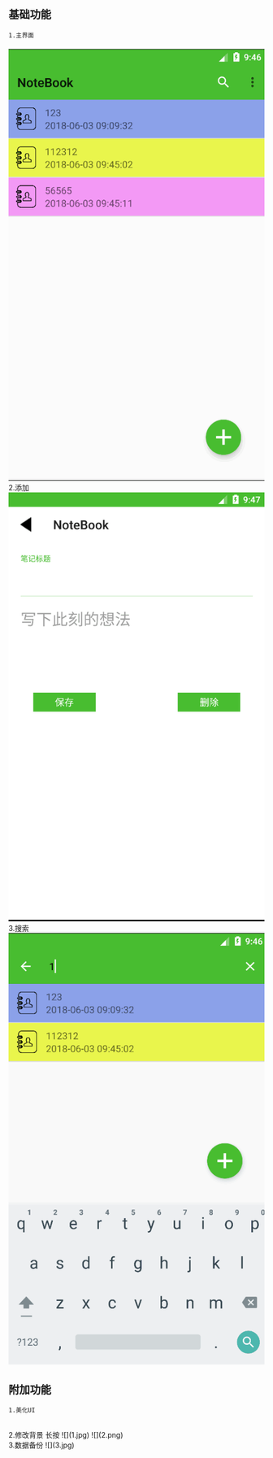 基础功能
----
	1.主界面
![](note.png)
<br>
	2.添加
![](add.png)
	3.搜索
![](note_search.png)

附加功能
----
	1.美化UI
<br>
	2.修改背景
长按
![](1.jpg)
![](2.png)
<br>
	3.数据备份
![](3.jpg)
	

